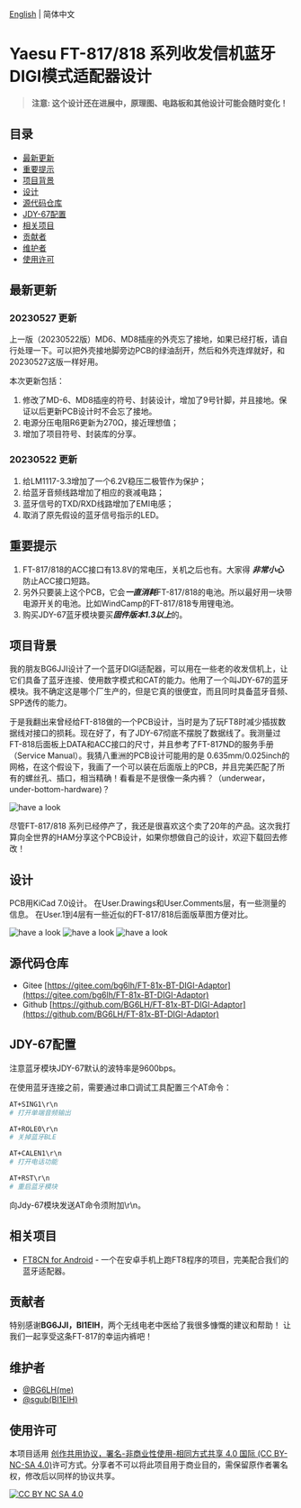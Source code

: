 [English](./README.md) | 简体中文

# Yaesu FT-817/818 系列收发信机蓝牙DIGI模式适配器设计



> **注意: 这个设计还在进展中，原理图、电路板和其他设计可能会随时变化！**

## 目录
- [最新更新](#最新更新)
- [重要提示](#重要提示)
- [项目背景](#项目背景)
- [设计](#设计)
- [源代码仓库](#源代码仓库)
- [JDY-67配置](#JDY-67配置)
- [相关项目](#相关项目)
- [贡献者](#贡献者)
- [维护者](#维护者)
- [使用许可](#使用许可)

## 最新更新

### 20230527 更新

上一版（20230522版）MD6、MD8插座的外壳忘了接地，如果已经打板，请自行处理一下。可以把外壳接地脚旁边PCB的绿油刮开，然后和外壳连焊就好，和20230527这版一样好用。

本次更新包括：
1. 修改了MD-6、MD8插座的符号、封装设计，增加了9号针脚，并且接地。保证以后更新PCB设计时不会忘了接地。
2. 电源分压电阻R6更新为270Ω，接近理想值；
3. 增加了项目符号、封装库的分享。


### 20230522 更新
1. 给LM1117-3.3增加了一个6.2V稳压二极管作为保护；
2. 给蓝牙音频线路增加了相应的衰减电路；
3. 蓝牙信号的TXD/RXD线路增加了EMI电感；
4. 取消了原先假设的蓝牙信号指示的LED。

## 重要提示
1. FT-817/818的ACC接口有13.8V的常电压，关机之后也有。大家得 ***非常小心*** 防止ACC接口短路。
2. 另外只要装上这个PCB，它会***一直消耗***FT-817/818的电池。所以最好用一块带电源开关的电池。比如WindCamp的FT-817/818专用锂电池。
3. 购买JDY-67蓝牙模块要买***固件版本1.3以上***的。

## 项目背景
我的朋友BG6JJI设计了一个蓝牙DIGI适配器，可以用在一些老的收发信机上，让它们具备了蓝牙连接、使用数字模式和CAT的能力。他用了一个叫JDY-67的蓝牙模块。我不确定这是哪个厂生产的，但是它真的很便宜，而且同时具备蓝牙音频、SPP透传的能力。

于是我翻出来曾经给FT-818做的一个PCB设计，当时是为了玩FT8时减少插拔数据线对接口的损耗。现在好了，有了JDY-67彻底不摆脱了数据线了。我测量过FT-818后面板上DATA和ACC接口的尺寸，并且参考了FT-817ND的服务手册（Service Manual）。我猜八重洲的PCB设计可能用的是 0.635mm/0.025inch的网格，在这个假设下，我画了一个可以装在后面版上的PCB，并且完美匹配了所有的螺丝孔、插口，相当精确！看看是不是很像一条内裤？（underwear，under-bottom-hardware)？

![have a look](./pics/FT-81x-BT-DIGI-Adaptor-PIC.png)

尽管FT-817/818 系列已经停产了，我还是很喜欢这个卖了20年的产品。这次我打算向全世界的HAM分享这个PCB设计，如果你想做自己的设计，欢迎下载回去修改！


## 设计
PCB用KiCad 7.0设计。
在User.Drawings和User.Comments层，有一些测量的信息。
在User.1到4层有一些近似的FT-817/818后面版草图方便对比。

![have a look](./pics/FT-81x-BT-DIGI-Adaptor-SCH.png)
![have a look](./pics/FT-81x-BT-DIGI-Adaptor-PCB.png)
![have a look](./pics/FT-81x-BT-DIGI-Adaptor-3D.png)

## 源代码仓库

- Gitee [https://gitee.com/bg6lh/FT-81x-BT-DIGI-Adaptor](https://gitee.com/bg6lh/FT-81x-BT-DIGI-Adaptor)
- Github [https://github.com/BG6LH/FT-81x-BT-DIGI-Adaptor](https://github.com/BG6LH/FT-81x-BT-DIGI-Adaptor)


## JDY-67配置

注意蓝牙模块JDY-67默认的波特率是9600bps。

在使用蓝牙连接之前，需要通过串口调试工具配置三个AT命令：

```sh
AT+SING1\r\n
# 打开单端音频输出 

AT+ROLE0\r\n
# 关掉蓝牙BLE

AT+CALEN1\r\n
# 打开电话功能

AT+RST\r\n
# 重启蓝牙模块
```
向Jdy-67模块发送AT命令须附加\r\n。

## 相关项目
- [FT8CN for Android](https://github.com/N0BOY/FT8CN) - 一个在安卓手机上跑FT8程序的项目，完美配合我们的蓝牙适配器。


## 贡献者
特别感谢**BG6JJI，BI1EIH**，两个无线电老中医给了我很多慷慨的建议和帮助！
让我们一起享受这条FT-817的幸运内裤吧！


## 维护者
- [@BG6LH(me)](https://github.com/BG6LH)
- [@sgub(BI1EIH)](https://github.com/sgub)

## 使用许可

本项目适用
[创作共用协议，署名-非商业性使用-相同方式共享 4.0 国际 (CC BY-NC-SA 4.0)][cc-by-nc-sa]许可方式。分享者不可以将此项目用于商业目的，需保留原作者署名权，修改后以同样的协议共享。

[![CC BY NC SA 4.0][cc-by-nc-sa-image]][cc-by-nc-sa]

[cc-by-nc-sa]: https://creativecommons.org/licenses/by-nc-sa/4.0/deed.zh
[cc-by-nc-sa-image]: https://i.creativecommons.org/l/by-nc-sa/4.0/88x31.png
